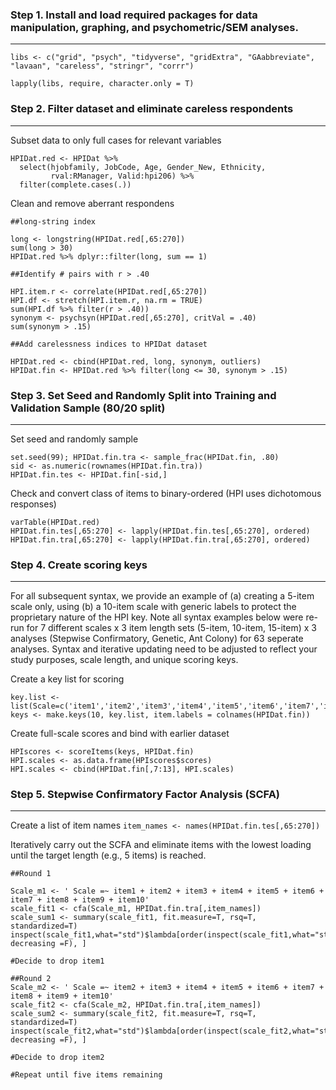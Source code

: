 ### Step 1. Install and load required packages for data manipulation, graphing, and psychometric/SEM analyses.
------
`libs <- c("grid", "psych", "tidyverse", "gridExtra", "GAabbreviate", "lavaan", "careless", "stringr", "corrr")`

`lapply(libs, require, character.only = T)`

### Step 2. Filter dataset and eliminate careless respondents
------

Subset data to only full cases for relevant variables

```Rouge
HPIDat.red <- HPIDat %>%
  select(hjobfamily, JobCode, Age, Gender_New, Ethnicity,
         rval:RManager, Valid:hpi206) %>%
  filter(complete.cases(.))
```
Clean and remove aberrant respondens

```Rouge
##long-string index

long <- longstring(HPIDat.red[,65:270])
sum(long > 30)
HPIDat.red %>% dplyr::filter(long, sum == 1)

##Identify # pairs with r > .40

HPI.item.r <- correlate(HPIDat.red[,65:270])
HPI.df <- stretch(HPI.item.r, na.rm = TRUE)
sum(HPI.df %>% filter(r > .40))
synonym <- psychsyn(HPIDat.red[,65:270], critVal = .40)
sum(synonym > .15)

##Add carelessness indices to HPIDat dataset

HPIDat.red <- cbind(HPIDat.red, long, synonym, outliers)
HPIDat.fin <- HPIDat.red %>% filter(long <= 30, synonym > .15)
```

### Step 3. Set Seed and Randomly Split into Training and Validation Sample (80/20 split)
------

Set seed and randomly sample

```Rouge
set.seed(99); HPIDat.fin.tra <- sample_frac(HPIDat.fin, .80)
sid <- as.numeric(rownames(HPIDat.fin.tra))
HPIDat.fin.tes <- HPIDat.fin[-sid,]
```

Check and convert class of items to binary-ordered (HPI uses dichotomous responses)

```
varTable(HPIDat.red)
HPIDat.fin.tes[,65:270] <- lapply(HPIDat.fin.tes[,65:270], ordered)
HPIDat.fin.tra[,65:270] <- lapply(HPIDat.fin.tra[,65:270], ordered)
```

### Step 4. Create scoring keys
------

For all subsequent syntax, we provide an example of (a) creating a 5-item scale only, using (b) a  10-item scale with generic labels to protect the proprietary nature of the HPI key. Note all syntax examples below were re-run for 7 different scales x 3 item length sets  (5-item, 10-item, 15-item) x 3 analyses (Stepwise Confirmatory, Genetic, Ant Colony) for 63 seperate analyses. Syntax and iterative updating need to be adjusted to reflect your study purposes, scale length, and unique scoring keys. 

Create a key list for scoring

```
key.list <- list(Scale=c('item1','item2','item3','item4','item5','item6','item7','item8','item9','item10'))
keys <- make.keys(10, key.list, item.labels = colnames(HPIDat.fin))
```

Create full-scale scores and bind with earlier dataset

```
HPIscores <- scoreItems(keys, HPIDat.fin)
HPI.scales <- as.data.frame(HPIscores$scores)
HPI.scales <- cbind(HPIDat.fin[,7:13], HPI.scales)
```

### Step 5. Stepwise Confirmatory Factor Analysis (SCFA)
------

Create a list of item names
`item_names <- names(HPIDat.fin.tes[,65:270])`

Iteratively carry out the SCFA and eliminate items with the lowest loading until the target length (e.g., 5 items) is reached.

```
##Round 1

Scale_m1 <- ' Scale =~ item1 + item2 + item3 + item4 + item5 + item6 + item7 + item8 + item9 + item10'
scale_fit1 <- cfa(Scale_m1, HPIDat.fin.tra[,item_names])
scale_sum1 <- summary(scale_fit1, fit.measure=T, rsq=T, standardized=T)
inspect(scale_fit1,what="std")$lambda[order(inspect(scale_fit1,what="std")$lambda, decreasing =F), ]

#Decide to drop item1

##Round 2
Scale_m2 <- ' Scale =~ item2 + item3 + item4 + item5 + item6 + item7 + item8 + item9 + item10'
scale_fit2 <- cfa(Scale_m2, HPIDat.fin.tra[,item_names])
scale_sum2 <- summary(scale_fit2, fit.measure=T, rsq=T, standardized=T)
inspect(scale_fit2,what="std")$lambda[order(inspect(scale_fit2,what="std")$lambda, decreasing =F), ]

#Decide to drop item2

#Repeat until five items remaining
```





```
                 
